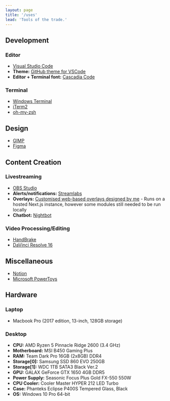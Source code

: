 ```yaml
---
layout: page
title: '/uses'
lead: 'Tools of the trade.'
---
```


## Development

### Editor

- [Visual Studio Code](https://code.visualstudio.com)
- **Theme:** [GitHub theme for VSCode](https://marketplace.visualstudio.com/items?itemName=GitHub.github-vscode-theme)
- **Editor + Terminal font:** [Cascadia Code](https://github.com/microsoft/cascadia-code)

### Terminal

- [Windows Terminal](https://github.com/microsoft/terminal)
- [iTerm2](https://www.iterm2.com/)
- [oh-my-zsh](https://github.com/ohmyzsh/ohmyzsh)

## Design

- [GIMP](https://www.gimp.org/)
- [Figma](https://www.figma.com/)

## Content Creation

### Livestreaming

- [OBS Studio](https://obsproject.com/)
- **Alerts/notifications:** [Streamlabs](https://streamlabs.com/)
- **Overlays:** [Customised web-based overlays designed by me](https://github.com/resir014/stream-overlays) - Runs on a hosted Next.js instance, however some modules still needed to be run locally
- **Chatbot:** [Nightbot](https://nightbot.tv/)

### Video Processing/Editing

- [HandBrake](https://handbrake.fr/)
- [DaVinci Resolve 16](https://www.blackmagicdesign.com/products/davinciresolve/)

## Miscellaneous

- [Notion](https://notion.so/)
- [Microsoft PowerToys](https://github.com/microsoft/PowerToys)

## Hardware

### Laptop

- Macbook Pro (2017 edition, 13-inch, 128GB storage)

### Desktop

- **CPU:** AMD Ryzen 5 Pinnacle Ridge 2600 (3.4 GHz)
- **Motherboard:** MSI B450 Gaming Plus
- **RAM:** Team Dark Pro 16GB (2x8GB) DDR4
- **Storage[0]:** Samsung SSD 860 EVO 250GB
- **Storage[1]:** WDC 1TB SATA3 Black Ver.2
- **GPU:** GALAX GeForce GTX 1650 4GB DDR5
- **Power Supply:** Seasonic Focus Plus Gold FX-550 550W
- **CPU Cooler:** Cooler Master HYPER 212 LED Turbo
- **Case:** Phanteks Eclipse P400S Tempered Glass, Black
- **OS:** Windows 10 Pro 64-bit
